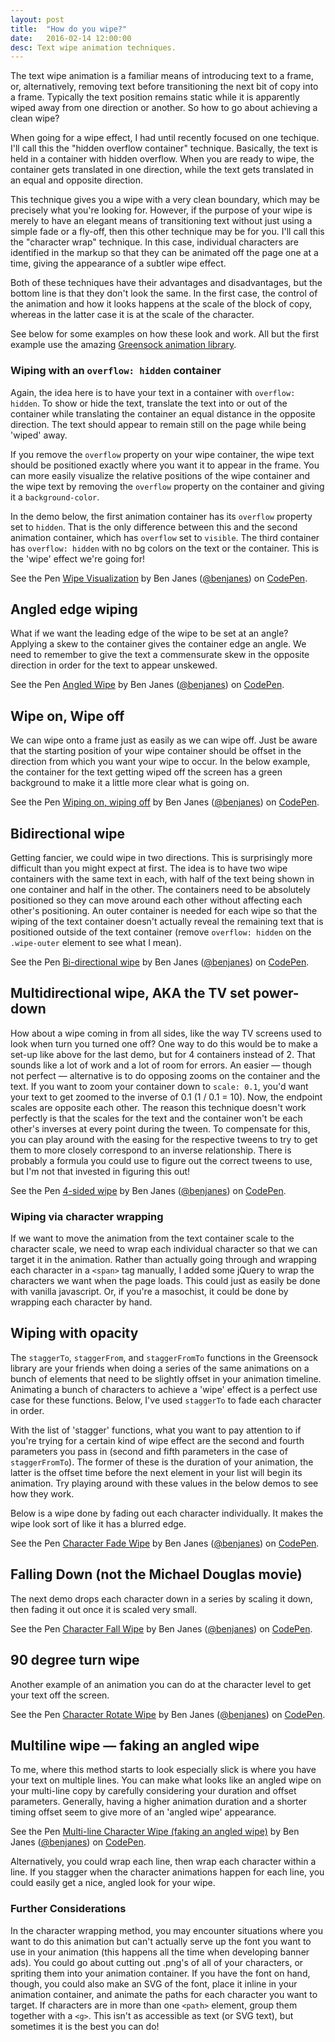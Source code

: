 ```yaml
---
layout: post
title:  "How do you wipe?"
date:   2016-02-14 12:00:00
desc: Text wipe animation techniques.
---
```


The text wipe animation is a familiar means of introducing text to a frame, or, alternatively, removing text before transitioning the next bit of copy into a frame. Typically the text position remains static while it is apparently wiped away from one direction or another. So how to go about achieving a clean wipe?

When going for a wipe effect, I had until recently focused on one techique. I'll call this the "hidden overflow container" technique. Basically, the text is held in a container with hidden overflow. When you are ready to wipe, the container gets translated in one direction, while the text gets translated in an equal and opposite direction.

This technique gives you a wipe with a very clean boundary, which may be precisely what you're looking for. However, if the purpose of your wipe is merely to have an elegant means of transitioning text without just using a simple fade or a fly-off, then this other technique may be for you. I'll call this the "character wrap" technique. In this case, individual characters are identified in the markup so that they can be animated off the page one at a time, giving the appearance of a subtler wipe effect.

Both of these techniques have their advantages and disadvantages, but the bottom line is that they don't look the same. In the first case, the control of the animation and how it looks happens at the scale of the block of copy, whereas in the latter case it is at the scale of the character.

See below for some examples on how these look and work. All but the first example use the amazing [Greensock animation library](https://greensock.com/).


### Wiping with an `overflow: hidden` container

Again, the idea here is to have your text in a container with `overflow: hidden`. To show or hide the text, translate the text into or out of the container while translating the container an equal distance in the opposite direction. The text should appear to remain still on the page while being 'wiped' away.

If you remove the `overflow` property on your wipe container, the wipe text should be positioned exactly where you want it to appear in the frame. You can more easily visualize the relative positions of the wipe container and the wipe text by removing the `overflow` property on the container and giving it a `background-color`.

In the demo below, the first animation container has its `overflow` property set to `hidden`. That is the only difference between this and the second animation container, which has `overflow` set to `visible`. The third container has `overflow: hidden` with no bg colors on the text or the container. This is the 'wipe' effect we're going for!

<p data-height="268" data-theme-id="0" data-slug-hash="LGqwqY" data-default-tab="result" data-user="benjanes" class='codepen'>See the Pen <a href='http://codepen.io/benjanes/pen/LGqwqY/'>Wipe Visualization</a> by Ben Janes (<a href='http://codepen.io/benjanes'>@benjanes</a>) on <a href='http://codepen.io'>CodePen</a>.</p>
<script async src="//assets.codepen.io/assets/embed/ei.js"></script>

## Angled edge wiping

What if we want the leading edge of the wipe to be set at an angle? Applying a skew to the container gives the container edge an angle. We need to remember to give the text a commensurate skew in the opposite direction in order for the text to appear unskewed.

<p data-height="268" data-theme-id="0" data-slug-hash="rxqKpw" data-default-tab="result" data-user="benjanes" class='codepen'>See the Pen <a href='http://codepen.io/benjanes/pen/rxqKpw/'>Angled Wipe</a> by Ben Janes (<a href='http://codepen.io/benjanes'>@benjanes</a>) on <a href='http://codepen.io'>CodePen</a>.</p>
<script async src="//assets.codepen.io/assets/embed/ei.js"></script>

## Wipe on, Wipe off

We can wipe onto a frame just as easily as we can wipe off. Just be aware that the starting position of your wipe container should be offset in the direction from which you want your wipe to occur. In the below example, the container for the text getting wiped off the screen has a green background to make it a little more clear what is going on.

<p data-height="268" data-theme-id="0" data-slug-hash="dGgaEa" data-default-tab="result" data-user="benjanes" class='codepen'>See the Pen <a href='http://codepen.io/benjanes/pen/dGgaEa/'>Wiping on, wiping off</a> by Ben Janes (<a href='http://codepen.io/benjanes'>@benjanes</a>) on <a href='http://codepen.io'>CodePen</a>.</p>
<script async src="//assets.codepen.io/assets/embed/ei.js"></script>

## Bidirectional wipe

Getting fancier, we could wipe in two directions. This is surprisingly more difficult than you might expect at first. The idea is to have two wipe containers with the same text in each, with half of the text being shown in one container and half in the other. The containers need to be absolutely positioned so they can move around each other without affecting each other's positioning. An outer container is needed for each wipe so that the wiping of the text container doesn't actually reveal the remaining text that is positioned outside of the text container (remove `overflow: hidden` on the `.wipe-outer` element to see what I mean).

<p data-height="268" data-theme-id="0" data-slug-hash="ZQqRve" data-default-tab="result" data-user="benjanes" class='codepen'>See the Pen <a href='http://codepen.io/benjanes/pen/ZQqRve/'>Bi-directional wipe</a> by Ben Janes (<a href='http://codepen.io/benjanes'>@benjanes</a>) on <a href='http://codepen.io'>CodePen</a>.</p>
<script async src="//assets.codepen.io/assets/embed/ei.js"></script>

## Multidirectional wipe, AKA the TV set power-down

How about a wipe coming in from all sides, like the way TV screens used to look when turn you turned one off? One way to do this would be to make a set-up like above for the last demo, but for 4 containers instead of 2. That sounds like a lot of work and a lot of room for errors. An easier &mdash; though not perfect &mdash; alternative is to do opposing zooms on the container and the text. If you want to zoom your container down to `scale: 0.1`, you'd want your text to get zoomed to the inverse of 0.1 (1 / 0.1 = 10). Now, the endpoint scales are opposite each other. The reason this technique doesn't work perfectly is that the scales for the text and the container won't be each other's inverses at every point during the tween. To compensate for this, you can play around with the easing for the respective tweens to try to get them to more closely correspond to an inverse relationship. There is probably a formula you could use to figure out the correct tweens to use, but I'm not that invested in figuring this out!

<p data-height="268" data-theme-id="0" data-slug-hash="gPBKvJ" data-default-tab="result" data-user="benjanes" class='codepen'>See the Pen <a href='http://codepen.io/benjanes/pen/gPBKvJ/'>4-sided wipe</a> by Ben Janes (<a href='http://codepen.io/benjanes'>@benjanes</a>) on <a href='http://codepen.io'>CodePen</a>.</p>
<script async src="//assets.codepen.io/assets/embed/ei.js"></script>

### Wiping via character wrapping

If we want to move the animation from the text container scale to the character scale, we need to wrap each individual character so that we can target it in the animation. Rather than actually going through and wrapping each character in a `<span>` tag manually, I added some jQuery to wrap the characters we want when the page loads. This could just as easily be done with vanilla javascript. Or, if you're a masochist, it could be done by wrapping each character by hand.

## Wiping with opacity

The `staggerTo`, `staggerFrom`, and `staggerFromTo` functions in the Greensock library are your friends when doing a series of the same animations on a bunch of elements that need to be slightly offset in your animation timeline. Animating a bunch of characters to achieve a 'wipe' effect is a perfect use case for these functions. Below, I've used `staggerTo` to fade each character in order.

With the list of 'stagger' functions, what you want to pay attention to if you're trying for a certain kind of wipe effect are the second and fourth parameters you pass in (second and fifth parameters in the case of `staggerFromTo`). The former of these is the duration of your animation, the latter is the offset time before the next element in your list will begin its animation. Try playing around with these values in the below demos to see how they work. 

Below is a wipe done by fading out each character individually. It makes the wipe look sort of like it has a blurred edge.

<p data-height="268" data-theme-id="0" data-slug-hash="OMdKYg" data-default-tab="result" data-user="benjanes" class='codepen'>See the Pen <a href='http://codepen.io/benjanes/pen/OMdKYg/'>Character Fade Wipe</a> by Ben Janes (<a href='http://codepen.io/benjanes'>@benjanes</a>) on <a href='http://codepen.io'>CodePen</a>.</p>
<script async src="//assets.codepen.io/assets/embed/ei.js"></script>

## Falling Down (not the Michael Douglas movie)

The next demo drops each character down in a series by scaling it down, then fading it out once it is scaled very small.

<p data-height="268" data-theme-id="0" data-slug-hash="WrPVWM" data-default-tab="result" data-user="benjanes" class='codepen'>See the Pen <a href='http://codepen.io/benjanes/pen/WrPVWM/'>Character Fall Wipe</a> by Ben Janes (<a href='http://codepen.io/benjanes'>@benjanes</a>) on <a href='http://codepen.io'>CodePen</a>.</p>
<script async src="//assets.codepen.io/assets/embed/ei.js"></script>

## 90 degree turn wipe

Another example of an animation you can do at the character level to get your text off the screen.

<p data-height="268" data-theme-id="0" data-slug-hash="OMaXJP" data-default-tab="result" data-user="benjanes" class='codepen'>See the Pen <a href='http://codepen.io/benjanes/pen/OMaXJP/'>Character Rotate Wipe</a> by Ben Janes (<a href='http://codepen.io/benjanes'>@benjanes</a>) on <a href='http://codepen.io'>CodePen</a>.</p>
<script async src="//assets.codepen.io/assets/embed/ei.js"></script>

## Multiline wipe &mdash; faking an angled wipe

To me, where this method starts to look especially slick is where you have your text on multiple lines. You can make what looks like an angled wipe on your multi-line copy by carefully considering your duration and offset parameters. Generally, having a higher animation duration and a shorter timing offset seem to give more of an 'angled wipe' appearance.

<p data-height="268" data-theme-id="0" data-slug-hash="rxPXgP" data-default-tab="result" data-user="benjanes" class='codepen'>See the Pen <a href='http://codepen.io/benjanes/pen/rxPXgP/'>Multi-line Character Wipe (faking an angled wipe)</a> by Ben Janes (<a href='http://codepen.io/benjanes'>@benjanes</a>) on <a href='http://codepen.io'>CodePen</a>.</p>
<script async src="//assets.codepen.io/assets/embed/ei.js"></script>

Alternatively, you could wrap each line, then wrap each character within a line. If you stagger when the character animations happen for each line, you could easily get a nice, angled look for your wipe.

### Further Considerations

In the character wrapping method, you may encounter situations where you want to do this animation but can't actually serve up the font you want to use in your animation (this happens all the time when developing banner ads). You could go about cutting out .png's of all of your characters, or spriting them into your animation container. If you have the font on hand, though, you could also make an SVG of the font, place it inline in your animation container, and animate the paths for each character you want to target. If characters are in more than one `<path>` element, group them together with a `<g>`. This isn't as accessible as text (or SVG text), but sometimes it is the best you can do!
